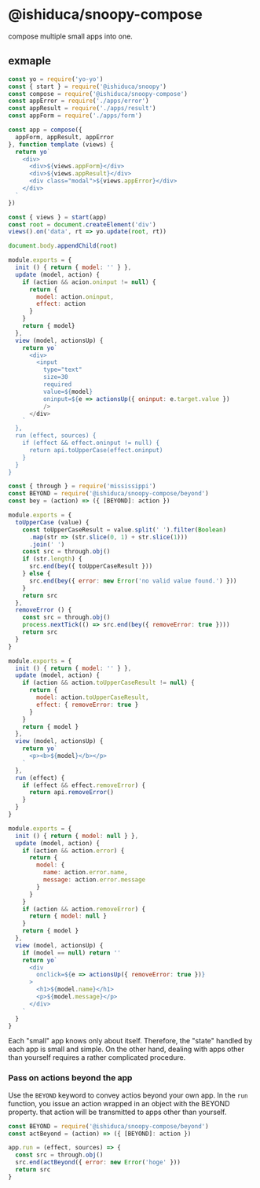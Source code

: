 # @ishiduca/snoopy-compose

compose multiple small apps into one.

## exmaple

```js:app.js
const yo = require('yo-yo')
const { start } = require('@ishiduca/snoopy')
const compose = require('@ishiduca/snoopy-compose')
const appError = require('./apps/error')
const appResult = require('./apps/result')
const appForm = require('./apps/form')

const app = compose({
  appForm, appResult, appError
}, function template (views) {
  return yo`
    <div>
      <div>${views.appForm}</div>
      <div>${views.appResult}</div>
      <div class="modal">${views.appError}</div>
    </div>
  `
})

const { views } = start(app)
const root = document.createElement('div')
views().on('data', rt => yo.update(root, rt))

document.body.appendChild(root)
```

```js:appForm.js
module.exports = {
  init () { return { model: '' } },
  update (model, action) {
    if (action && acion.oninput != null) {
      return {
        model: action.oninput,
        effect: action
      }
    }
    return { model}
  },
  view (model, actionsUp) {
    return yo`
      <div>
        <input
          type="text"
          size=30
          required
          value=${model}
          oninput=${e => actionsUp({ oninput: e.target.value })
          />
      </div>
    `
  },
  run (effect, sources) {
    if (effect && effect.oninput != null) {
      return api.toUpperCase(effect.oninput)
    }
  }
}
```

```js:api.js
const { through } = require('mississippi')
const BEYOND = require('@ishiduca/snoopy-compose/beyond')
const bey = (action) => ({ [BEYOND]: action })

module.exports = {
  toUpperCase (value) {
    const toUpperCaseResult = value.split(' ').filter(Boolean)
      .map(str => (str.slice(0, 1) + str.slice(1)))
      .join(' ')
    const src = through.obj()
    if (str.length) {
      src.end(bey({ toUpperCaseResult }))
    } else {
      src.end(bey({ error: new Error('no valid value found.') }))
    }
    return src
  },
  removeError () {
    const src = through.obj()
    process.nextTick(() => src.end(bey({ removeError: true })))
    return src
  }
}
```

```js:appResult.js
module.exports = {
  init () { return { model: '' } },
  update (model, action) {
    if (action && action.toUpperCaseResult != null) {
      return {
        model: action.toUpperCaseResult,
        effect: { removeError: true }
      }
    }
    return { model }
  },
  view (model, actionsUp) {
    return yo`
      <p><b>${model}</b></p>
    `
  },
  run (effect) {
    if (effect && effect.removeError) {
      return api.removeError()
    }
  }
}
```

```js:appError.js
module.exports = {
  init () { return { model: null } },
  update (model, action) {
    if (action && action.error) {
      return {
        model: {
          name: action.error.name,
          message: action.error.message
        }
      }
    }
    if (action && action.removeError) {
      return { model: null }
    }
    return { model }
  },
  view (model, actionsUp) {
    if (model == null) return ''
    return yo`
      <div
        onclick=${e => actionsUp({ removeError: true })}
      >
        <h1>${model.name}</h1>
        <p>${model.message}</p>
      </div>
    `
  }
}
```

Each "small" app knows only about itself. Therefore, the "state" handled by each app is small and simple.
On the other hand, dealing with apps other than yourself requires a rather complicated procedure.

### Pass on actions beyond the app

Use the `BEYOND` keyword to convey actios beyond your own app.
In the `run` function, you issue an action wrapped in an object with the BEYOND property. that action will be transmitted to apps other than yourself.

```js
const BEYOND = require('@ishiduca/snoopy-compose/beyond')
const actBeyond = (action) => ({ [BEYOND]: action })

app.run = (effect, sources) => {
  const src = through.obj()
  src.end(actBeyond({ error: new Error('hoge' }))
  return src
}
```

